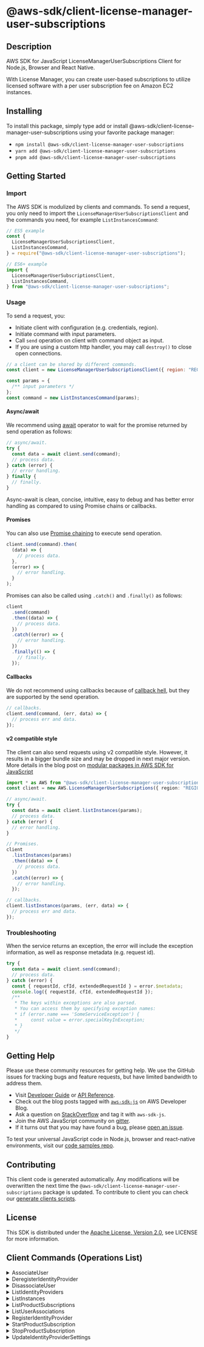 <!-- generated file, do not edit directly -->

# @aws-sdk/client-license-manager-user-subscriptions

## Description

AWS SDK for JavaScript LicenseManagerUserSubscriptions Client for Node.js, Browser and React Native.

<p>With License Manager, you can create user-based subscriptions to utilize licensed software with
a per user subscription fee on Amazon EC2 instances.</p>

## Installing

To install this package, simply type add or install @aws-sdk/client-license-manager-user-subscriptions
using your favorite package manager:

- `npm install @aws-sdk/client-license-manager-user-subscriptions`
- `yarn add @aws-sdk/client-license-manager-user-subscriptions`
- `pnpm add @aws-sdk/client-license-manager-user-subscriptions`

## Getting Started

### Import

The AWS SDK is modulized by clients and commands.
To send a request, you only need to import the `LicenseManagerUserSubscriptionsClient` and
the commands you need, for example `ListInstancesCommand`:

```js
// ES5 example
const {
  LicenseManagerUserSubscriptionsClient,
  ListInstancesCommand,
} = require("@aws-sdk/client-license-manager-user-subscriptions");
```

```ts
// ES6+ example
import {
  LicenseManagerUserSubscriptionsClient,
  ListInstancesCommand,
} from "@aws-sdk/client-license-manager-user-subscriptions";
```

### Usage

To send a request, you:

- Initiate client with configuration (e.g. credentials, region).
- Initiate command with input parameters.
- Call `send` operation on client with command object as input.
- If you are using a custom http handler, you may call `destroy()` to close open connections.

```js
// a client can be shared by different commands.
const client = new LicenseManagerUserSubscriptionsClient({ region: "REGION" });

const params = {
  /** input parameters */
};
const command = new ListInstancesCommand(params);
```

#### Async/await

We recommend using [await](https://developer.mozilla.org/en-US/docs/Web/JavaScript/Reference/Operators/await)
operator to wait for the promise returned by send operation as follows:

```js
// async/await.
try {
  const data = await client.send(command);
  // process data.
} catch (error) {
  // error handling.
} finally {
  // finally.
}
```

Async-await is clean, concise, intuitive, easy to debug and has better error handling
as compared to using Promise chains or callbacks.

#### Promises

You can also use [Promise chaining](https://developer.mozilla.org/en-US/docs/Web/JavaScript/Guide/Using_promises#chaining)
to execute send operation.

```js
client.send(command).then(
  (data) => {
    // process data.
  },
  (error) => {
    // error handling.
  }
);
```

Promises can also be called using `.catch()` and `.finally()` as follows:

```js
client
  .send(command)
  .then((data) => {
    // process data.
  })
  .catch((error) => {
    // error handling.
  })
  .finally(() => {
    // finally.
  });
```

#### Callbacks

We do not recommend using callbacks because of [callback hell](http://callbackhell.com/),
but they are supported by the send operation.

```js
// callbacks.
client.send(command, (err, data) => {
  // process err and data.
});
```

#### v2 compatible style

The client can also send requests using v2 compatible style.
However, it results in a bigger bundle size and may be dropped in next major version. More details in the blog post
on [modular packages in AWS SDK for JavaScript](https://aws.amazon.com/blogs/developer/modular-packages-in-aws-sdk-for-javascript/)

```ts
import * as AWS from "@aws-sdk/client-license-manager-user-subscriptions";
const client = new AWS.LicenseManagerUserSubscriptions({ region: "REGION" });

// async/await.
try {
  const data = await client.listInstances(params);
  // process data.
} catch (error) {
  // error handling.
}

// Promises.
client
  .listInstances(params)
  .then((data) => {
    // process data.
  })
  .catch((error) => {
    // error handling.
  });

// callbacks.
client.listInstances(params, (err, data) => {
  // process err and data.
});
```

### Troubleshooting

When the service returns an exception, the error will include the exception information,
as well as response metadata (e.g. request id).

```js
try {
  const data = await client.send(command);
  // process data.
} catch (error) {
  const { requestId, cfId, extendedRequestId } = error.$metadata;
  console.log({ requestId, cfId, extendedRequestId });
  /**
   * The keys within exceptions are also parsed.
   * You can access them by specifying exception names:
   * if (error.name === 'SomeServiceException') {
   *     const value = error.specialKeyInException;
   * }
   */
}
```

## Getting Help

Please use these community resources for getting help.
We use the GitHub issues for tracking bugs and feature requests, but have limited bandwidth to address them.

- Visit [Developer Guide](https://docs.aws.amazon.com/sdk-for-javascript/v3/developer-guide/welcome.html)
  or [API Reference](https://docs.aws.amazon.com/AWSJavaScriptSDK/v3/latest/index.html).
- Check out the blog posts tagged with [`aws-sdk-js`](https://aws.amazon.com/blogs/developer/tag/aws-sdk-js/)
  on AWS Developer Blog.
- Ask a question on [StackOverflow](https://stackoverflow.com/questions/tagged/aws-sdk-js) and tag it with `aws-sdk-js`.
- Join the AWS JavaScript community on [gitter](https://gitter.im/aws/aws-sdk-js-v3).
- If it turns out that you may have found a bug, please [open an issue](https://github.com/aws/aws-sdk-js-v3/issues/new/choose).

To test your universal JavaScript code in Node.js, browser and react-native environments,
visit our [code samples repo](https://github.com/aws-samples/aws-sdk-js-tests).

## Contributing

This client code is generated automatically. Any modifications will be overwritten the next time the `@aws-sdk/client-license-manager-user-subscriptions` package is updated.
To contribute to client you can check our [generate clients scripts](https://github.com/aws/aws-sdk-js-v3/tree/main/scripts/generate-clients).

## License

This SDK is distributed under the
[Apache License, Version 2.0](http://www.apache.org/licenses/LICENSE-2.0),
see LICENSE for more information.

## Client Commands (Operations List)

<details>
<summary>
AssociateUser
</summary>

[Command API Reference](https://docs.aws.amazon.com/AWSJavaScriptSDK/v3/latest/client/license-manager-user-subscriptions/command/AssociateUserCommand/) / [Input](https://docs.aws.amazon.com/AWSJavaScriptSDK/v3/latest/Package/-aws-sdk-client-license-manager-user-subscriptions/Interface/AssociateUserCommandInput/) / [Output](https://docs.aws.amazon.com/AWSJavaScriptSDK/v3/latest/Package/-aws-sdk-client-license-manager-user-subscriptions/Interface/AssociateUserCommandOutput/)

</details>
<details>
<summary>
DeregisterIdentityProvider
</summary>

[Command API Reference](https://docs.aws.amazon.com/AWSJavaScriptSDK/v3/latest/client/license-manager-user-subscriptions/command/DeregisterIdentityProviderCommand/) / [Input](https://docs.aws.amazon.com/AWSJavaScriptSDK/v3/latest/Package/-aws-sdk-client-license-manager-user-subscriptions/Interface/DeregisterIdentityProviderCommandInput/) / [Output](https://docs.aws.amazon.com/AWSJavaScriptSDK/v3/latest/Package/-aws-sdk-client-license-manager-user-subscriptions/Interface/DeregisterIdentityProviderCommandOutput/)

</details>
<details>
<summary>
DisassociateUser
</summary>

[Command API Reference](https://docs.aws.amazon.com/AWSJavaScriptSDK/v3/latest/client/license-manager-user-subscriptions/command/DisassociateUserCommand/) / [Input](https://docs.aws.amazon.com/AWSJavaScriptSDK/v3/latest/Package/-aws-sdk-client-license-manager-user-subscriptions/Interface/DisassociateUserCommandInput/) / [Output](https://docs.aws.amazon.com/AWSJavaScriptSDK/v3/latest/Package/-aws-sdk-client-license-manager-user-subscriptions/Interface/DisassociateUserCommandOutput/)

</details>
<details>
<summary>
ListIdentityProviders
</summary>

[Command API Reference](https://docs.aws.amazon.com/AWSJavaScriptSDK/v3/latest/client/license-manager-user-subscriptions/command/ListIdentityProvidersCommand/) / [Input](https://docs.aws.amazon.com/AWSJavaScriptSDK/v3/latest/Package/-aws-sdk-client-license-manager-user-subscriptions/Interface/ListIdentityProvidersCommandInput/) / [Output](https://docs.aws.amazon.com/AWSJavaScriptSDK/v3/latest/Package/-aws-sdk-client-license-manager-user-subscriptions/Interface/ListIdentityProvidersCommandOutput/)

</details>
<details>
<summary>
ListInstances
</summary>

[Command API Reference](https://docs.aws.amazon.com/AWSJavaScriptSDK/v3/latest/client/license-manager-user-subscriptions/command/ListInstancesCommand/) / [Input](https://docs.aws.amazon.com/AWSJavaScriptSDK/v3/latest/Package/-aws-sdk-client-license-manager-user-subscriptions/Interface/ListInstancesCommandInput/) / [Output](https://docs.aws.amazon.com/AWSJavaScriptSDK/v3/latest/Package/-aws-sdk-client-license-manager-user-subscriptions/Interface/ListInstancesCommandOutput/)

</details>
<details>
<summary>
ListProductSubscriptions
</summary>

[Command API Reference](https://docs.aws.amazon.com/AWSJavaScriptSDK/v3/latest/client/license-manager-user-subscriptions/command/ListProductSubscriptionsCommand/) / [Input](https://docs.aws.amazon.com/AWSJavaScriptSDK/v3/latest/Package/-aws-sdk-client-license-manager-user-subscriptions/Interface/ListProductSubscriptionsCommandInput/) / [Output](https://docs.aws.amazon.com/AWSJavaScriptSDK/v3/latest/Package/-aws-sdk-client-license-manager-user-subscriptions/Interface/ListProductSubscriptionsCommandOutput/)

</details>
<details>
<summary>
ListUserAssociations
</summary>

[Command API Reference](https://docs.aws.amazon.com/AWSJavaScriptSDK/v3/latest/client/license-manager-user-subscriptions/command/ListUserAssociationsCommand/) / [Input](https://docs.aws.amazon.com/AWSJavaScriptSDK/v3/latest/Package/-aws-sdk-client-license-manager-user-subscriptions/Interface/ListUserAssociationsCommandInput/) / [Output](https://docs.aws.amazon.com/AWSJavaScriptSDK/v3/latest/Package/-aws-sdk-client-license-manager-user-subscriptions/Interface/ListUserAssociationsCommandOutput/)

</details>
<details>
<summary>
RegisterIdentityProvider
</summary>

[Command API Reference](https://docs.aws.amazon.com/AWSJavaScriptSDK/v3/latest/client/license-manager-user-subscriptions/command/RegisterIdentityProviderCommand/) / [Input](https://docs.aws.amazon.com/AWSJavaScriptSDK/v3/latest/Package/-aws-sdk-client-license-manager-user-subscriptions/Interface/RegisterIdentityProviderCommandInput/) / [Output](https://docs.aws.amazon.com/AWSJavaScriptSDK/v3/latest/Package/-aws-sdk-client-license-manager-user-subscriptions/Interface/RegisterIdentityProviderCommandOutput/)

</details>
<details>
<summary>
StartProductSubscription
</summary>

[Command API Reference](https://docs.aws.amazon.com/AWSJavaScriptSDK/v3/latest/client/license-manager-user-subscriptions/command/StartProductSubscriptionCommand/) / [Input](https://docs.aws.amazon.com/AWSJavaScriptSDK/v3/latest/Package/-aws-sdk-client-license-manager-user-subscriptions/Interface/StartProductSubscriptionCommandInput/) / [Output](https://docs.aws.amazon.com/AWSJavaScriptSDK/v3/latest/Package/-aws-sdk-client-license-manager-user-subscriptions/Interface/StartProductSubscriptionCommandOutput/)

</details>
<details>
<summary>
StopProductSubscription
</summary>

[Command API Reference](https://docs.aws.amazon.com/AWSJavaScriptSDK/v3/latest/client/license-manager-user-subscriptions/command/StopProductSubscriptionCommand/) / [Input](https://docs.aws.amazon.com/AWSJavaScriptSDK/v3/latest/Package/-aws-sdk-client-license-manager-user-subscriptions/Interface/StopProductSubscriptionCommandInput/) / [Output](https://docs.aws.amazon.com/AWSJavaScriptSDK/v3/latest/Package/-aws-sdk-client-license-manager-user-subscriptions/Interface/StopProductSubscriptionCommandOutput/)

</details>
<details>
<summary>
UpdateIdentityProviderSettings
</summary>

[Command API Reference](https://docs.aws.amazon.com/AWSJavaScriptSDK/v3/latest/client/license-manager-user-subscriptions/command/UpdateIdentityProviderSettingsCommand/) / [Input](https://docs.aws.amazon.com/AWSJavaScriptSDK/v3/latest/Package/-aws-sdk-client-license-manager-user-subscriptions/Interface/UpdateIdentityProviderSettingsCommandInput/) / [Output](https://docs.aws.amazon.com/AWSJavaScriptSDK/v3/latest/Package/-aws-sdk-client-license-manager-user-subscriptions/Interface/UpdateIdentityProviderSettingsCommandOutput/)

</details>
